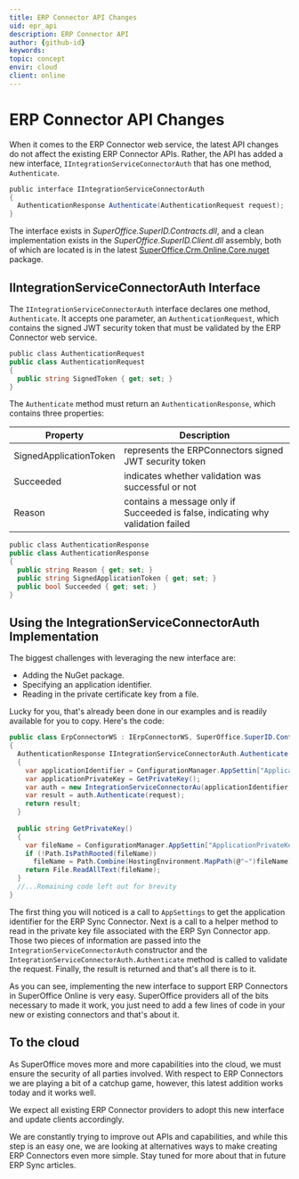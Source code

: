 ```yaml
---
title: ERP Connector API Changes
uid: epr_api
description: ERP Connector API
author: {github-id}
keywords:
topic: concept
envir: cloud
client: online
---
```


# ERP Connector API Changes

When it comes to the ERP Connector web service, the latest API changes do not affect the existing ERP Connector APIs. Rather, the API has added a new interface, `IIntegrationServiceConnectorAuth` that has one method, `Authenticate`.

```csharp
public interface IIntegrationServiceConnectorAuth
{
  AuthenticationResponse Authenticate(AuthenticationRequest request);
}
```

The interface exists in *SuperOffice.SuperID.Contracts.dll*, and a clean implementation exists in the *SuperOffice.SuperID.Client.dll* assembly, both of which are located is in the latest [SuperOffice.Crm.Online.Core.nuget][1] package.

## IIntegrationServiceConnectorAuth Interface

The `IIntegrationServiceConnectorAuth` interface declares one method, `Authenticate`. It accepts one parameter, an `AuthenticationRequest`, which contains the signed JWT security token that must be validated by the ERP Connector web service.

```csharp
public class AuthenticationRequest
public class AuthenticationRequest
{
  public string SignedToken { get; set; }
}
```

The `Authenticate` method must return an `AuthenticationResponse`, which contains three properties:

| Property | Description |
|----------|-------------|
| SignedApplicationToken | represents the ERPConnectors signed JWT security token |
| Succeeded | indicates whether validation was successful or not |
| Reason | contains a message only if Succeeded is false, indicating why validation failed |

```csharp
public class AuthenticationResponse
public class AuthenticationResponse
{
  public string Reason { get; set; }
  public string SignedApplicationToken { get; set; }
  public bool Succeeded { get; set; }
}
```

## Using the IntegrationServiceConnectorAuth Implementation

The biggest challenges with leveraging the new interface are:

* Adding the NuGet package.
* Specifying an application identifier.
* Reading in the private certificate key from a file.

Lucky for you, that's already been done in our examples and is readily available for you to copy. Here's the code:

```csharp
public class ErpConnectorWS : IErpConnectorWS, SuperOffice.SuperID.Contracts.IIntegrationServiceConnectorAuth
{
  AuthenticationResponse IIntegrationServiceConnectorAuth.Authenticate(AuthenticationRequest request)
  {
    var applicationIdentifier = ConfigurationManager.AppSettin["ApplicationIdentifier"];
    var applicationPrivateKey = GetPrivateKey();
    var auth = new IntegrationServiceConnectorAu(applicationIdentifier, applicationPrivateKey);
    var result = auth.Authenticate(request);
    return result;
  }
  
  public string GetPrivateKey()
  { 
    var fileName = ConfigurationManager.AppSettin["ApplicationPrivateKeyFile"];
    if (!Path.IsPathRooted(fileName))
      fileName = Path.Combine(HostingEnvironment.MapPath(@"~")fileName);
    return File.ReadAllText(fileName);
  }
  //...Remaining code left out for brevity
} 
```

The first thing you will noticed is a call to `AppSettings` to get the application identifier for the ERP Sync Connector. Next is a call to a helper method to read in the private key file associated with the ERP Syn Connector app. Those two pieces of information are passed into the `IntegrationServiceConnectorAuth` constructor and the `IntegrationServiceConnectorAuth.Authenticate` method is called to validate the request. Finally, the result is returned and that's all there is to it.

As you can see, implementing the new interface to support ERP Connectors in SuperOffice Online is very easy. SuperOffice providers all of the bits necessary to made it work, you just need to add a few lines of code in your new or existing connectors and that's about it.

## To the cloud

As SuperOffice moves more and more capabilities into the cloud, we must ensure the security of all parties involved. With respect to ERP Connectors we are playing a bit of a catchup game, however, this latest addition works today and it works well.

We expect all existing ERP Connector providers to adopt this new interface and update clients accordingly.

We are constantly trying to improve out APIs and capabilities, and while this step is an easy one, we are looking at alternatives ways to make creating ERP Connectors even more simple. Stay tuned for more about that in future ERP Sync articles.

<!-- Referenced links -->
[1]: http://www.nuget.org/packages/SuperOffice.Crm.Online.Core/
